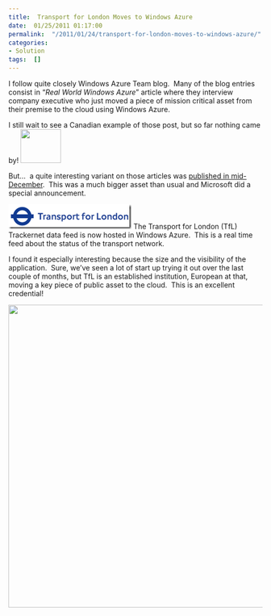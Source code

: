 ```yaml
---
title:  Transport for London Moves to Windows Azure
date:  01/25/2011 01:17:00
permalink:  "/2011/01/24/transport-for-london-moves-to-windows-azure/"
categories:
- Solution
tags:  []
---
```

<p>I follow quite closely Windows Azure Team blog.&#160; Many of the blog entries consist in “<em>Real World Windows Azure</em>” article where they interview company executive who just moved a piece of mission critical asset from their premise to the cloud using Windows Azure.</p>  <p>I still wait to see a Canadian example of those post, but so far nothing came by! <img src="http://www.pixelperfectdigital.com/free_stock_photos/data/569/medium/1137686487-2633.jpg" width="80" height="67" /></p>  <p>But…&#160; a quite interesting variant on those articles was <a href="http://blogs.msdn.com/b/windowsazure/archive/2010/12/13/transport-for-london-moves-to-windows-azure.aspx">published in mid-December</a>.&#160; This was a much bigger asset than usual and Microsoft did a special announcement.</p>  <p><a href="assets/2011/1/transport-for-london-moves-to-windows-azure/image.png"><img style="border-bottom:0;border-left:0;display:inline;border-top:0;border-right:0;" title="image" border="0" alt="image" src="assets/2011/1/transport-for-london-moves-to-windows-azure/image_thumb.png" width="244" height="49" /></a> The Transport for London (TfL) Trackernet data feed is now hosted in Windows Azure.&#160; This is a real time feed about the status of the transport network.</p>  <p>I found it especially interesting because the size and the visibility of the application.&#160; Sure, we’ve seen a lot of start up trying it out over the last couple of months, but TfL is an established institution, European at that, moving a key piece of public asset to the cloud.&#160; This is an excellent credential!</p>  <p><img src="http://www.michaeltaylor.ca/london/va100-mt.jpg" width="900" height="600" /></p>